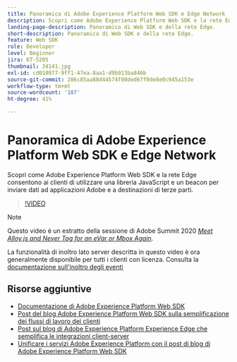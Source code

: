 ```yaml
---
title: Panoramica di Adobe Experience Platform Web SDK e Edge Network
description: Scopri come Adobe Experience Platform Web SDK e la rete Edge consentono ai clienti di utilizzare una libreria JavaScript e un beacon per inviare dati ad applicazioni Adobe e a destinazioni di terze parti.
landing-page-description: Panoramica di Web SDK e della rete Edge.
short-description: Panoramica di Web SDK e della rete Edge.
feature: Web SDK
role: Developer
level: Beginner
jira: KT-5205
thumbnail: 34141.jpg
exl-id: cd010977-9ff1-47ea-8aa1-d9b913ba846b
source-git-commit: 286c85aa88d44574f00ded67f0de8e0c945a153e
workflow-type: tm+mt
source-wordcount: '187'
ht-degree: 41%

---
```


# Panoramica di Adobe Experience Platform Web SDK e Edge Network

Scopri come Adobe Experience Platform Web SDK e la rete Edge consentono ai clienti di utilizzare una libreria JavaScript e un beacon per inviare dati ad applicazioni Adobe e a destinazioni di terze parti.

>[!VIDEO](https://video.tv.adobe.com/v/37267?learn=on&enablevpops&captions=ita)

>[!NOTE]
>
>Questo video è un estratto della sessione di Adobe Summit 2020 *[Meet Alloy.js and Never Tag for an eVar or Mbox Again](https://business.adobe.com/summit/2020/with-alloy-js-never-tag-for-an-evar-or-mbox-again.html)*.
>
>La funzionalità di inoltro lato server descritta in questo video è ora generalmente disponibile per tutti i clienti con licenza. Consulta la [documentazione sull&#39;inoltro degli eventi](https://experienceleague.adobe.com/docs/experience-platform/tags/event-forwarding/overview.html?lang=it)

## Risorse aggiuntive

* [Documentazione di Adobe Experience Platform Web SDK](https://experienceleague.adobe.com/docs/experience-platform/edge/home.html?lang=it)
* [Post del blog Adobe Experience Platform Web SDK sulla semplificazione dei flussi di lavoro dei clienti](https://medium.com/adobetech/simplifying-customer-workflows-with-adobe-experience-platform-web-sdk-4e54fe134f4a)
* [Post sul blog di Adobe Experience Platform Experience Edge che semplifica le integrazioni client-server](https://medium.com/adobetech/streamlining-client-server-integrations-with-adobe-experience-platform-experience-edge-1caaef887172)
* [Unificare i servizi Adobe Experience Platform con il post di blog di Adobe Experience Platform Web SDK](https://medium.com/adobetech/unify-your-adobe-experience-platform-services-with-adobe-experience-platform-web-sdk-75cf6851a9fc)
